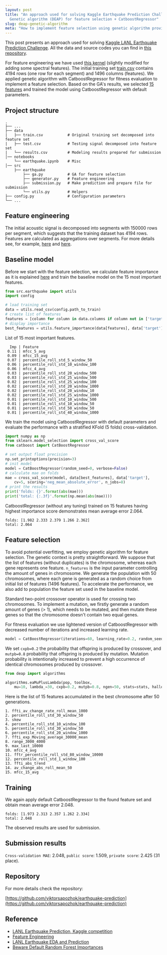 ```yaml
---
layout: post
title: "An approach used for solving Kaggle Earthquake Prediction Challenge. 
  Genetic algorithm (DEAP) for feature selection + CatboostRegressor"
slug: deap-genetic-algorithm
meta: "How to implement feature selection using genetic algorithm provided by DEAP package"
---
```


This post presents an approach used for solving 
[Kaggle LANL Earthquake Prediction Challenge](https://www.kaggle.com/c/LANL-Earthquake-Prediction/overview/description).
All the data and source codes you can find in [this repository](https://github.com/viktorsapozhok/earthquake-prediction).

For feature engineering we have used [this kernel](https://www.kaggle.com/artgor/even-more-features) 
(slightly modified for adding some spectral features). 
The initial training set [train.csv](https://github.com/viktorsapozhok/earthquake-prediction/blob/master/data/train.csv) 
contains 4194 rows (one row for each segment) and 1496 columns (features).
We applied genetic algorithm with CatboostRegressor for fitness evaluation to implement a feature selection. 
Based on the GA's results, we selected [15 features](https://github.com/viktorsapozhok/earthquake-prediction/blob/master/src/earthquake/submission.py) and
trained the model using CatboostRegressor with default parameters.

## Project structure

    .
    ├── ...
    ├── data                    
    |   ├── train.csv           # Original training set decomposed into feature set
    |   ├── test.csv            # Testing signal decomposed into feature set
    |   └── results.csv         # Modeling results prepared for submission
    │── notebooks
        └── earthquake.ipynb    # Misc
    │── src        
        ├── earthquake
            ├── ga.py           # GA for feature selection
            ├── generator.py    # Feature engineering
            ├── submission.py   # Make prediction and prepare file for submission
            └── utils.py        # Helpers
    ├── config.py               # Configuration parameters    
    └── ...
    
## Feature engineering

The initial acoustic signal is decomposed into segments with 150000 rows per segment, 
which suggests that the training dataset has 4194 rows. Features are calculated as aggregations over segments.
For more details see, for example, 
[here](https://www.kaggle.com/gpreda/lanl-earthquake-eda-and-prediction) and 
[here](https://www.kaggle.com/artgor/even-more-features).      

## Baseline model

Before we start with the feature selection, we calculate feature importance as it is explained 
[here](https://explained.ai/rf-importance/index.html) and train the baseline model on the 15 most important features.

```python
from src.earthquake import utils
import config

# load training set
data = utils.read_csv(config.path_to_train)
# create list of features
features = [column for column in data.columns if column not in ['target', 'seg_id']]
# display importance
best_features = utils.feature_importance(data[features], data['target'], n_best=15, n_jobs=8)
```

List of 15 most important features.

```
  Imp | Feature
 0.11 | mfcc_5_avg
 0.09 | mfcc_15_avg
 0.07 | percentile_roll_std_5_window_50
 0.06 | percentile_roll_std_10_window_100
 0.06 | mfcc_4_avg
 0.03 | percentile_roll_std_20_window_500
 0.03 | percentile_roll_std_25_window_500
 0.02 | percentile_roll_std_25_window_100
 0.02 | percentile_roll_std_20_window_1000
 0.02 | percentile_roll_std_20_window_10
 0.02 | percentile_roll_std_25_window_1000
 0.01 | percentile_roll_std_10_window_500
 0.01 | percentile_roll_std_10_window_50
 0.01 | percentile_roll_std_50_window_50
 0.01 | percentile_roll_std_40_window_1000
```

We train the model using CatboostRegressor with default parameters and evaluate the performance
with a stratified KFold (5 folds) cross-validation. 

```python
import numpy as np
from sklearn.model_selection import cross_val_score
from catboost import CatBoostRegressor

# set output float precision 
np.set_printoptions(precision=3)
# init model
model = CatBoostRegressor(random_seed=0, verbose=False)
# calculate mae on folds
mae = cross_val_score(model, data[best_features], data['target'], 
    cv=5, scoring='neg_mean_absolute_error', n_jobs=8)
# print the results
print('folds: {}'.format(abs(mae)))
print('total: {:.3f}'.format(np.mean(abs(mae))))
```

CatboostRegressor (without any tuning) trained on 15 features having highest importance score demonstrates mean average error 2.064.   

```
folds: [1.982 2.333 2.379 1.266 2.362]
total: 2.064
```

## Feature selection

To avoid potential overfitting, we employ genetic algorithm for feature selection. The genetic context is pretty straightforward.
We suppose that the list of features (without duplicates) is the chromosome, whereas each gene represents one feature.
`n_features` is the input parameter controlling the amount of genes in chromosome. 
We generate the population with 50 chromosomes, where each gene is generated as a random choice from initial list of features (1496 features).
To accelerate the performance, we also add to population the feature set used in the baseline model.   

Standard two-point crossover operator is used for crossing two chromosomes. 
To implement a mutation, we firstly generate a random amount of genes (> 1), which needs to be mutated, and then
mutate these genes so that the chromosome doesn't contain two equal genes. 

For fitness evaluation we use lightened version of CatboostRegressor with decreased number of iterations and 
increased learning rate.  

```python
model = CatBoostRegressor(iterations=60, learning_rate=0.2, random_seed=0, verbose=False)
```

We set `cxpb=0.2` the probability that offspring is produced by crossover, and `mutpb=0.8` probability that offspring is produced by mutation. 
Mutation probability is intentionally increased to prevent a high occurrence of identical chromosomes produced by crossover.   

```python
from deap import algorithms

algorithms.eaMuPlusLambda(pop, toolbox, 
    mu=10, lambda_=30, cxpb=0.2, mutpb=0.8, ngen=50, stats=stats, halloffame=hof, verbose=True)
```

Here is the list of 15 features accumulated in the best chromosome after 50 generations.

```
1. ffti_av_change_rate_roll_mean_1000
2. percentile_roll_std_30_window_50
3. skew
4. percentile_roll_std_10_window_100
5. percentile_roll_std_30_window_50
6. percentile_roll_std_20_window_1000
7. ffti_exp_Moving_average_30000_mean
8. range_3000_4000
9. max_last_10000
10. mfcc_4_avg
11. fftr_percentile_roll_std_80_window_10000
12. percentile_roll_std_1_window_100
13. ffti_abs_trend
14. av_change_abs_roll_mean_50
15. mfcc_15_avg
```

## Training

We again apply default CatboostRegressor to the found feature set and obtain mean average error 2.048.

```
folds: [1.973 2.313 2.357 1.262 2.334]
total: 2.048
```

The observed results are used for submission.

## Submission results

`Cross-validation MAE`: 2.048, `public score`: 1.509, `private score`: 2.425 (31 place). 
   
## Repository

For more details check the repository:

[https://github.com/viktorsapozhok/earthquake-prediction](https://github.com/viktorsapozhok/earthquake-prediction)

## Reference

* [LANL Earthquake Prediction, Kaggle competition](https://www.kaggle.com/c/LANL-Earthquake-Prediction)
* [Feature Engineering](https://www.kaggle.com/artgor/even-more-features)
* [LANL Earthquake EDA and Prediction](https://www.kaggle.com/gpreda/lanl-earthquake-eda-and-prediction)
* [Beware Default Random Forest Importances](https://explained.ai/rf-importance/index.html)
